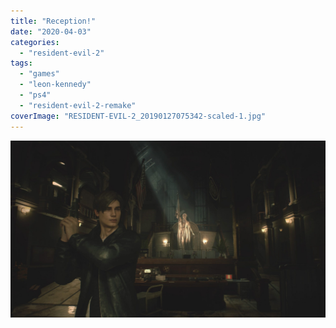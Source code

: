 ```yaml
---
title: "Reception!"
date: "2020-04-03"
categories: 
  - "resident-evil-2"
tags: 
  - "games"
  - "leon-kennedy"
  - "ps4"
  - "resident-evil-2-remake"
coverImage: "RESIDENT-EVIL-2_20190127075342-scaled-1.jpg"
---
```


[![](images/RESIDENT-EVIL-2_20190127075342-scaled-1.jpg)](https://davidpeach.co.uk/wp-content/uploads/2023/01/RESIDENT-EVIL-2_20190127075342-scaled-1.jpg)
